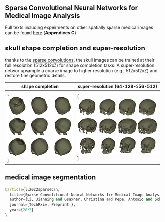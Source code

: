 ## Sparse Convolutional Neural Networks for Medical Image Analysis

Full texts including expeirments on other spatially sparse medical images can be found [here](https://www.techrxiv.org/articles/preprint/Sparse_Convolutional_Neural_Networks_for_Medical_Image_Analysis/19137518) (**Appendices C**)




## skull shape completion and super-resolution
thanks to the [sparse convolutions](https://nvidia.github.io/MinkowskiEngine/overview.html), the skull images can be trained at their full resolution (512x512xZ) for shape completion tasks. A super-resolution networ upsample a coarse image to higher resolution (e.g., 512x512xZ) and restore fine geometric details.

| shape completion|super-resolution (64-128-256-512)|
| ------      | ------ |
|[![Studierfenster](https://github.com/Jianningli/SparseCNN/blob/main/images/github1.png)] |  [![Skull Shape Reconstruction](https://github.com/Jianningli/SparseCNN/blob/main/images/github2.png)]|



## medical image segmentation







































```Python
@article{li2022sparsecnn,
  title={Sparse Convolutional Neural Networks for Medical Image Analysis},
  author={Li, Jianning and Gsaxner, Christina and Pepe, Antonio and Schmalstieg, Dieter and Kleesiek, Jens},
  journal={TechRxiv. Preprint.},
  year={2022}
}
```


